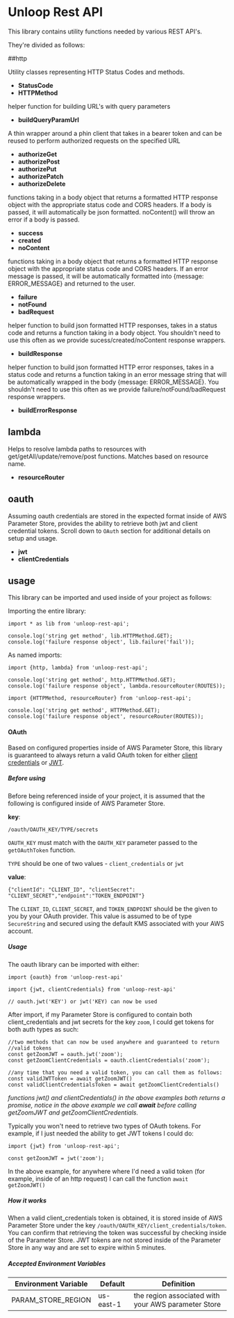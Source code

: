 # Unloop Rest API

This library contains utility functions needed by various REST API's. 

They're divided as follows: 

##http

Utility classes representing HTTP Status Codes and methods. 
   *  **StatusCode**
   *  **HTTPMethod**

helper function for building URL's with query parameters 
   *  **buildQueryParamUrl**

A thin wrapper around a phin client that takes in a bearer token and can be reused to perform authorized requests on the specified URL
   *  **authorizeGet**
   *  **authorizePost**
   *  **authorizePut**
   *  **authorizePatch**
   *  **authorizeDelete**

functions taking in a body object that returns a formatted HTTP response object with the appropriate status code and CORS headers. If a body is passed, it will automatically be json formatted. noContent() will throw an error if a body is passed. 
   *  **success**
   *  **created**
   *  **noContent**

functions taking in a body object that returns a formatted HTTP response object with the appropriate status code and CORS headers. If an error message is passed, it will be automatically formatted into {message: ERROR_MESSAGE} and returned to the user. 
   *  **failure**
   *  **notFound**
   *  **badRequest**

helper function to build json formatted HTTP responses, takes in a status code and returns a function taking in a body object. You shouldn't need to use this often as we provide sucess/created/noContent response wrappers. 
   *  **buildResponse**

helper function to build json formatted HTTP error responses, takes in a status code and returns a function taking in an error message string that will be automatically wrapped in the body {message: ERROR_MESSAGE}. You shouldn't need to use this often as we provide failure/notFound/badRequest response wrappers. 
   *  **buildErrorResponse**


## lambda

Helps to resolve lambda paths to resources with get/getAll/update/remove/post functions. Matches based on resource name. 
   *  **resourceRouter**


## oauth

Assuming oauth credentials are stored in the expected format inside of AWS Parameter Store, provides the ability to retrieve both jwt and client credential tokens. Scroll down to `OAuth` section for additional details on setup and usage.

   *  **jwt**
   *  **clientCredentials**

## usage

This library can be imported and used inside of your project as follows: 

Importing the entire library: 

```
import * as lib from 'unloop-rest-api';

console.log('string get method', lib.HTTPMethod.GET);
console.log('failure response object', lib.failure('fail'));
```

As named imports: 

```
import {http, lambda} from 'unloop-rest-api';

console.log('string get method', http.HTTPMethod.GET);
console.log('failure response object', lambda.resourceRouter(ROUTES));
```


```
import {HTTPMethod, resourceRouter} from 'unloop-rest-api';

console.log('string get method', HTTPMethod.GET);
console.log('failure response object', resourceRouter(ROUTES));
```


#### OAuth

Based on configured properties inside of AWS Parameter Store, this library is guaranteed to always return a valid OAuth token for either  [client credentials](https://oauth.net/2/grant-types/client-credentials/) or [JWT](https://oauth.net/2/jwt/). 

##### Before using

Before being referenced inside of your project, it is assumed that the following is configured inside of AWS Parameter Store. 

**key**:

`/oauth/OAUTH_KEY/TYPE/secrets`

`OAUTH_KEY` must match with the `OAUTH_KEY` parameter passed to the `getOAuthToken` function.

`TYPE` should be one of two values - `client_credentials` or `jwt`

**value**:

`{"clientId": "CLIENT_ID", "clientSecret": "CLIENT_SECRET","endpoint":"TOKEN_ENDPOINT"}`

The `CLIENT_ID`, `CLIENT_SECRET`, and `TOKEN_ENDPOINT` should be the given to you by your OAuth provider. This value is assumed to be of type `SecureString` and secured using the default KMS associated with your AWS account. 

##### Usage

The oauth library can be imported with either: 

```
import {oauth} from 'unloop-rest-api'

import {jwt, clientCredentials} from 'unloop-rest-api'

// oauth.jwt('KEY') or jwt('KEY) can now be used
```

After import, if my Parameter Store is configured to contain both client_credentials and jwt secrets for the key `zoom`, I could get tokens for both auth types as such: 

```
//two methods that can now be used anywhere and guaranteed to return
//valid tokens
const getZoomJWT = oauth.jwt('zoom');
const getZoomClientCredentials = oauth.clientCredentials('zoom');

//any time that you need a valid token, you can call them as follows:
const validJWTToken = await getZoomJWT()
const validClientCredentialsToken = await getZoomClientCredentials()

```

*functions jwt() and clientCredentials() in the above examples both returns a promise, notice in the above example we call **await** before calling getZoomJWT and getZoomClientCredentials.*

Typically you won't need to retrieve two types of OAuth tokens. For example, if I just needed the ability to get JWT tokens I could do:

```
import {jwt} from 'unloop-rest-api';

const getZoomJWT = jwt('zoom');
```

In the above example, for anywhere where I'd need a valid token (for example, inside of an http request) I can call the function `await getZoomJWT()`


##### How it works

When a valid client_credentials token is obtained, it is stored inside of AWS Parameter Store under the key `/oauth/OAUTH_KEY/client_credentials/token`. You can confirm that retrieving the token was successful by checking inside of the Parameter Store. JWT tokens are not stored inside of the Parameter Store in any way and are set to expire within 5 minutes. 

##### Accepted Environment Variables
| Environment Variable | Default | Definition |
| --- | --- | --- |
| PARAM_STORE_REGION | us-east-1 | the region associated with your AWS parameter Store |
